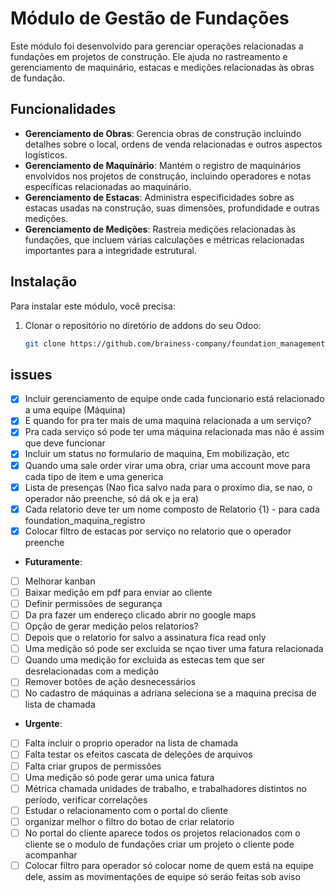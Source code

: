 # Módulo de Gestão de Fundações

Este módulo foi desenvolvido para gerenciar operações relacionadas a fundações em projetos de construção. Ele ajuda no rastreamento e gerenciamento de maquinário, estacas e medições relacionadas às obras de fundação.

## Funcionalidades

- **Gerenciamento de Obras**: Gerencia obras de construção incluindo detalhes sobre o local, ordens de venda relacionadas e outros aspectos logísticos.
- **Gerenciamento de Maquinário**: Mantém o registro de maquinários envolvidos nos projetos de construção, incluindo operadores e notas específicas relacionadas ao maquinário.
- **Gerenciamento de Estacas**: Administra especificidades sobre as estacas usadas na construção, suas dimensões, profundidade e outras medições.
- **Gerenciamento de Medições**: Rastreia medições relacionadas às fundações, que incluem várias calculações e métricas relacionadas importantes para a integridade estrutural.

## Instalação

Para instalar este módulo, você precisa:

1. Clonar o repositório no diretório de addons do seu Odoo:
   ```bash
   git clone https://github.com/brainess-company/foundation_management.git

## issues
- [x] Incluir gerenciamento de equipe onde cada funcionario está relacionado a uma equipe (Máquina)
- [x] E quando for pra ter mais de uma maquina relacionada a um serviço?
- [x] Pra cada serviço só pode ter uma máquina relacionada mas não é assim que deve funcionar
- [x] Incluir um status no formulario de maquina, Em mobilização, etc
- [x] Quando uma sale order virar uma obra, criar uma account move para cada tipo de item e uma generica
- [x] Lista de presenças (Nao fica salvo nada para o proximo dia, se nao, o operador não preenche, só dá ok e ja era)
- [X] Cada relatorio deve ter um nome composto de Relatorio {1} - para cada foundation_maquina_registro
- [x] Colocar filtro de estacas por serviço no relatorio que o operador preenche
- **Futuramente**:
- [ ] Melhorar kanban
- [ ] Baixar medição em pdf para enviar ao cliente
- [ ] Definir permissões de segurança
- [ ] Da pra fazer um endereço clicado abrir no google maps
- [ ] Opção de gerar medição pelos relatorios?
- [ ] Depois que o relatorio for salvo a assinatura fica read only
- [ ] Uma medição só pode ser excluida se nçao tiver uma fatura relacionada
- [ ] Quando uma medição for excluida as estecas tem que ser desrelacionadas com a medição
- [ ] Remover botões de ação desnecessários
- [ ] No cadastro de máquinas a adriana seleciona se a maquina precisa de lista de chamada

- **Urgente**:
- [ ] Falta incluir o proprio operador na lista de chamada
- [ ] Falta testar os efeitos cascata de deleções de arquivos
- [ ] Falta criar grupos de permissões
- [ ] Uma medição só pode gerar uma unica fatura
- [ ] Métrica chamada unidades de trabalho, e trabalhadores distintos no período, verificar correlações
- [ ] Estudar o relacionamento com o portal do cliente
- [ ] organizar melhor o filtro do botao de criar relatorio
- [ ] No portal do cliente aparece todos os projetos relacionados com o cliente se o modulo de fundações criar um projeto o cliente pode acompanhar
- [ ] Colocar filtro para operador só colocar nome de quem está na equipe dele, assim as movimentações de equipe só seráo feitas sob aviso
